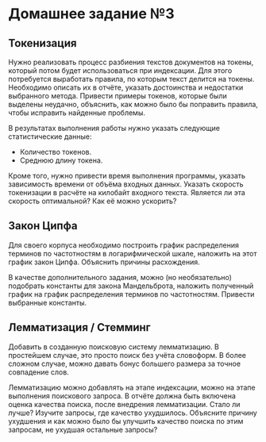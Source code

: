 # Домашнее задание №3

## Токенизация
Нужно реализовать процесс разбиения текстов документов на токены, который потом будет
использоваться при индексации. Для этого потребуется выработать правила, по которым текст
делится на токены. Необходимо описать их в отчёте, указать достоинства и недостатки
выбранного метода. Привести примеры токенов, которые были выделены неудачно, объяснить,
как можно было бы поправить правила, чтобы исправить найденные проблемы.

В результатах выполнения работы нужно указать следующие статистические данные:

- Количество токенов.
- Среднюю длину токена.

Кроме того, нужно привести время выполнения программы, указать зависимость времени от
объёма входных данных. Указать скорость токенизации в расчёте на килобайт входного текста.
Является ли эта скорость оптимальной? Как её можно ускорить?

## Закон Ципфа
Для своего корпуса необходимо построить график распределения терминов по частотностям в
логарифмической шкале, наложить на этот график закон Ципфа. Объяснить причины
расхождения.

В качестве дополнительного задания, можно (но необязательно) подобрать константы для закона
Мандельброта, наложить полученный график на график распределения терминов по
частотностям. Привести выбранные константы.

## Лемматизация / Стемминг
Добавить в созданную поисковую систему
лемматизацию. В простейшем случае, это просто поиск без учёта словоформ. В более сложном
случае, можно давать бонус большего размера за точное совпадение слов.

Лемматизацию можно
добавлять на этапе индексации, можно на этапе выполнения поискового запроса.
В отчёте должна быть включена оценка качества поиска, после внедрения лемматизации. Стало
ли лучше? Изучите запросы, где качество ухудшилось. Объясните причину ухудшения и как можно
было бы улучшить качество поиска по этим запросам, не ухудшая остальные запросы?
